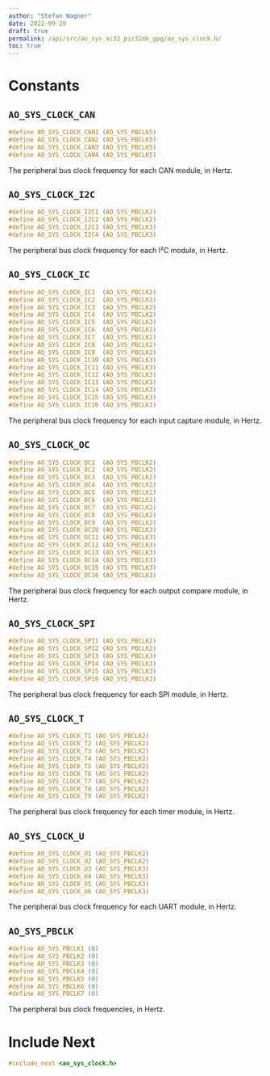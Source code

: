 ```yaml
---
author: "Stefan Wagner"
date: 2022-09-20
draft: true
permalink: /api/src/ao_sys_xc32_pic32mk_gpg/ao_sys_clock.h/
toc: true
---
```


# Constants

## `AO_SYS_CLOCK_CAN`

```c
#define AO_SYS_CLOCK_CAN1 (AO_SYS_PBCLK5)
#define AO_SYS_CLOCK_CAN2 (AO_SYS_PBCLK5)
#define AO_SYS_CLOCK_CAN3 (AO_SYS_PBCLK5)
#define AO_SYS_CLOCK_CAN4 (AO_SYS_PBCLK5)
```

The peripheral bus clock frequency for each CAN module, in Hertz.

## `AO_SYS_CLOCK_I2C`

```c
#define AO_SYS_CLOCK_I2C1 (AO_SYS_PBCLK2)
#define AO_SYS_CLOCK_I2C2 (AO_SYS_PBCLK2)
#define AO_SYS_CLOCK_I2C3 (AO_SYS_PBCLK3)
#define AO_SYS_CLOCK_I2C4 (AO_SYS_PBCLK3)
```

The peripheral bus clock frequency for each I²C module, in Hertz.

## `AO_SYS_CLOCK_IC`

```c
#define AO_SYS_CLOCK_IC1  (AO_SYS_PBCLK2)
#define AO_SYS_CLOCK_IC2  (AO_SYS_PBCLK2)
#define AO_SYS_CLOCK_IC3  (AO_SYS_PBCLK2)
#define AO_SYS_CLOCK_IC4  (AO_SYS_PBCLK2)
#define AO_SYS_CLOCK_IC5  (AO_SYS_PBCLK2)
#define AO_SYS_CLOCK_IC6  (AO_SYS_PBCLK2)
#define AO_SYS_CLOCK_IC7  (AO_SYS_PBCLK2)
#define AO_SYS_CLOCK_IC8  (AO_SYS_PBCLK2)
#define AO_SYS_CLOCK_IC9  (AO_SYS_PBCLK2)
#define AO_SYS_CLOCK_IC10 (AO_SYS_PBCLK3)
#define AO_SYS_CLOCK_IC11 (AO_SYS_PBCLK3)
#define AO_SYS_CLOCK_IC12 (AO_SYS_PBCLK3)
#define AO_SYS_CLOCK_IC13 (AO_SYS_PBCLK3)
#define AO_SYS_CLOCK_IC14 (AO_SYS_PBCLK3)
#define AO_SYS_CLOCK_IC15 (AO_SYS_PBCLK3)
#define AO_SYS_CLOCK_IC16 (AO_SYS_PBCLK3)
```

The peripheral bus clock frequency for each input capture module, in Hertz.

## `AO_SYS_CLOCK_OC`

```c
#define AO_SYS_CLOCK_OC1  (AO_SYS_PBCLK2)
#define AO_SYS_CLOCK_OC2  (AO_SYS_PBCLK2)
#define AO_SYS_CLOCK_OC3  (AO_SYS_PBCLK2)
#define AO_SYS_CLOCK_OC4  (AO_SYS_PBCLK2)
#define AO_SYS_CLOCK_OC5  (AO_SYS_PBCLK2)
#define AO_SYS_CLOCK_OC6  (AO_SYS_PBCLK2)
#define AO_SYS_CLOCK_OC7  (AO_SYS_PBCLK2)
#define AO_SYS_CLOCK_OC8  (AO_SYS_PBCLK2)
#define AO_SYS_CLOCK_OC9  (AO_SYS_PBCLK2)
#define AO_SYS_CLOCK_OC10 (AO_SYS_PBCLK3)
#define AO_SYS_CLOCK_OC11 (AO_SYS_PBCLK3)
#define AO_SYS_CLOCK_OC12 (AO_SYS_PBCLK3)
#define AO_SYS_CLOCK_OC13 (AO_SYS_PBCLK3)
#define AO_SYS_CLOCK_OC14 (AO_SYS_PBCLK3)
#define AO_SYS_CLOCK_OC15 (AO_SYS_PBCLK3)
#define AO_SYS_CLOCK_OC16 (AO_SYS_PBCLK3)
```

The peripheral bus clock frequency for each output compare module, in Hertz.

## `AO_SYS_CLOCK_SPI`

```c
#define AO_SYS_CLOCK_SPI1 (AO_SYS_PBCLK2)
#define AO_SYS_CLOCK_SPI2 (AO_SYS_PBCLK2)
#define AO_SYS_CLOCK_SPI3 (AO_SYS_PBCLK3)
#define AO_SYS_CLOCK_SPI4 (AO_SYS_PBCLK3)
#define AO_SYS_CLOCK_SPI5 (AO_SYS_PBCLK3)
#define AO_SYS_CLOCK_SPI6 (AO_SYS_PBCLK3)
```

The peripheral bus clock frequency for each SPI module, in Hertz.

## `AO_SYS_CLOCK_T`

```c
#define AO_SYS_CLOCK_T1 (AO_SYS_PBCLK2)
#define AO_SYS_CLOCK_T2 (AO_SYS_PBCLK2)
#define AO_SYS_CLOCK_T3 (AO_SYS_PBCLK2)
#define AO_SYS_CLOCK_T4 (AO_SYS_PBCLK2)
#define AO_SYS_CLOCK_T5 (AO_SYS_PBCLK2)
#define AO_SYS_CLOCK_T6 (AO_SYS_PBCLK2)
#define AO_SYS_CLOCK_T7 (AO_SYS_PBCLK2)
#define AO_SYS_CLOCK_T8 (AO_SYS_PBCLK2)
#define AO_SYS_CLOCK_T9 (AO_SYS_PBCLK2)
```

The peripheral bus clock frequency for each timer module, in Hertz.

## `AO_SYS_CLOCK_U`

```c
#define AO_SYS_CLOCK_U1 (AO_SYS_PBCLK2)
#define AO_SYS_CLOCK_U2 (AO_SYS_PBCLK2)
#define AO_SYS_CLOCK_U3 (AO_SYS_PBCLK3)
#define AO_SYS_CLOCK_U4 (AO_SYS_PBCLK3)
#define AO_SYS_CLOCK_U5 (AO_SYS_PBCLK3)
#define AO_SYS_CLOCK_U6 (AO_SYS_PBCLK3)
```

The peripheral bus clock frequency for each UART module, in Hertz.

## `AO_SYS_PBCLK`

```c
#define AO_SYS_PBCLK1 (0)
#define AO_SYS_PBCLK2 (0)
#define AO_SYS_PBCLK3 (0)
#define AO_SYS_PBCLK4 (0)
#define AO_SYS_PBCLK5 (0)
#define AO_SYS_PBCLK6 (0)
#define AO_SYS_PBCLK7 (0)
```

The peripheral bus clock frequencies, in Hertz.

# Include Next

```c
#include_next <ao_sys_clock.h>
```
